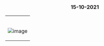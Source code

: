 #

### <p align="center"> 15-10-2021 </p>

<table>
	<tr>
		 <td>


</br>
	

![image](https://user-images.githubusercontent.com/76246106/137446143-7683a895-3cec-48a5-ad47-ab654bfd4c38.png)

       
</table>

</br>      
